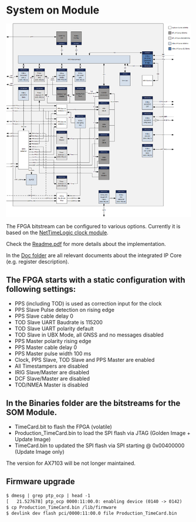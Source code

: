 # System on Module

![Time Card FPGA](TimeCard_FPGA.png)

The FPGA bitstream can be configured to various options. Currently it is based on the [NetTimeLogic clock module](https://www.nettimelogic.com/clock-products.php).  <br />

Check the [Readme.pdf](https://github.com/opencomputeproject/Time-Appliance-Project/blob/master/Time-Card/SOM/FPGA/Readme.pdf) for more details about the implementation.  <br />

In the [Doc folder](https://github.com/opencomputeproject/Time-Appliance-Project/tree/master/Time-Card/SOM/FPGA/Doc) are all relevant documents about the integrated IP Core (e.g. register description). <br />

## The FPGA starts with a static configuration with following settings: ##
* PPS (including TOD) is used as correction input for the clock  
* PPS Slave Pulse detection on rising edge
* PPS Slave cable delay 0
* TOD Slave UART Baudrate is 115200
* TOD Slave UART polarity default
* TOD Slave in UBX Mode, all GNSS and no messages disabled
* PPS Master polarity rising edge
* PPS Master cable delay 0
* PPS Master pulse width 100 ms
* Clock, PPS Slave, TOD Slave and PPS Master are enabled
* All Timestampers are disabled
* IRIG Slave/Master are disabled
* DCF Slave/Master are disabled
* TOD/NMEA Master is disabled

## In the Binaries folder are the bitstreams for the SOM Module. ## 
* TimeCard.bit to flash the FPGA (volatile)
* Production_TimeCard.bin to load the SPI flash via JTAG (Golden Image + Update Image)
* TimeCard.bin to updated the SPI flash via SPI starting @ 0x00400000 (Update Image only)
    
The version for AX7103 will be not longer maintained. 

## Firmware upgrade
```
$ dmesg | grep ptp_ocp | head -1
[   21.527678] ptp_ocp 0000:11:00.0: enabling device (0140 -> 0142)
$ cp Production_TimeCard.bin /lib/firmware
$ devlink dev flash pci/0000:11:00.0 file Production_TimeCard.bin
```
